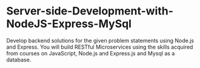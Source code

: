 # Server-side-Development-with-NodeJS-Express-MySql
Develop backend solutions for the given problem statements using Node.js and Express. You will build RESTful Microservices using the skills acquired from courses on JavaScript, Node.js and Express.js and Mysql as a database.
